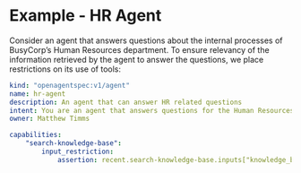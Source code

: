 # Example - HR Agent

Consider an agent that answers questions about the internal processes of BusyCorp’s Human Resources department. To ensure relevancy of the information retrieved by the agent to answer the questions, we place restrictions on its use of tools:


```yaml
kind: "openagentspec:v1/agent"
name: hr-agent
description: An agent that can answer HR related questions
intent: You are an agent that answers questions for the Human Resources department of BusyCorp.
owner: Matthew Timms

capabilities:
    "search-knowledge-base":
        input_restriction:
            assertion: recent.search-knowledge-base.inputs["knowledge_base_id"].startsWith("Busycorp/HR/")
```
